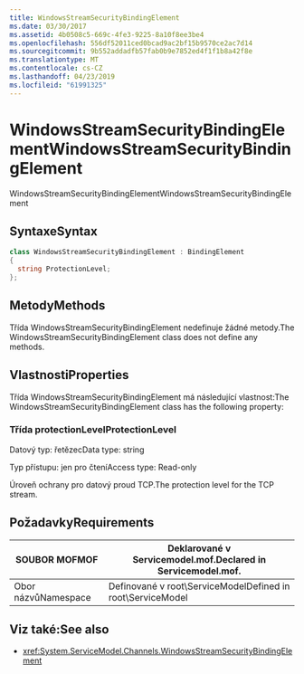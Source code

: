 ```yaml
---
title: WindowsStreamSecurityBindingElement
ms.date: 03/30/2017
ms.assetid: 4b0508c5-669c-4fe3-9225-8a10f8ee3be4
ms.openlocfilehash: 556df52011ced0bcad9ac2bf15b9570ce2ac7d14
ms.sourcegitcommit: 9b552addadfb57fab0b9e7852ed4f1f1b8a42f8e
ms.translationtype: MT
ms.contentlocale: cs-CZ
ms.lasthandoff: 04/23/2019
ms.locfileid: "61991325"
---
```

# <a name="windowsstreamsecuritybindingelement"></a><span data-ttu-id="60592-102">WindowsStreamSecurityBindingElement</span><span class="sxs-lookup"><span data-stu-id="60592-102">WindowsStreamSecurityBindingElement</span></span>
<span data-ttu-id="60592-103">WindowsStreamSecurityBindingElement</span><span class="sxs-lookup"><span data-stu-id="60592-103">WindowsStreamSecurityBindingElement</span></span>  
  
## <a name="syntax"></a><span data-ttu-id="60592-104">Syntaxe</span><span class="sxs-lookup"><span data-stu-id="60592-104">Syntax</span></span>  
  
```csharp
class WindowsStreamSecurityBindingElement : BindingElement  
{  
  string ProtectionLevel;  
};  
```  
  
## <a name="methods"></a><span data-ttu-id="60592-105">Metody</span><span class="sxs-lookup"><span data-stu-id="60592-105">Methods</span></span>  
 <span data-ttu-id="60592-106">Třída WindowsStreamSecurityBindingElement nedefinuje žádné metody.</span><span class="sxs-lookup"><span data-stu-id="60592-106">The WindowsStreamSecurityBindingElement class does not define any methods.</span></span>  
  
## <a name="properties"></a><span data-ttu-id="60592-107">Vlastnosti</span><span class="sxs-lookup"><span data-stu-id="60592-107">Properties</span></span>  
 <span data-ttu-id="60592-108">Třída WindowsStreamSecurityBindingElement má následující vlastnost:</span><span class="sxs-lookup"><span data-stu-id="60592-108">The WindowsStreamSecurityBindingElement class has the following property:</span></span>  
  
### <a name="protectionlevel"></a><span data-ttu-id="60592-109">Třída protectionLevel</span><span class="sxs-lookup"><span data-stu-id="60592-109">ProtectionLevel</span></span>  
 <span data-ttu-id="60592-110">Datový typ: řetězec</span><span class="sxs-lookup"><span data-stu-id="60592-110">Data type: string</span></span>  
  
 <span data-ttu-id="60592-111">Typ přístupu: jen pro čtení</span><span class="sxs-lookup"><span data-stu-id="60592-111">Access type: Read-only</span></span>  
  
 <span data-ttu-id="60592-112">Úroveň ochrany pro datový proud TCP.</span><span class="sxs-lookup"><span data-stu-id="60592-112">The protection level for the TCP stream.</span></span>  
  
## <a name="requirements"></a><span data-ttu-id="60592-113">Požadavky</span><span class="sxs-lookup"><span data-stu-id="60592-113">Requirements</span></span>  
  
|<span data-ttu-id="60592-114">SOUBOR MOF</span><span class="sxs-lookup"><span data-stu-id="60592-114">MOF</span></span>|<span data-ttu-id="60592-115">Deklarované v Servicemodel.mof.</span><span class="sxs-lookup"><span data-stu-id="60592-115">Declared in Servicemodel.mof.</span></span>|  
|---------|-----------------------------------|  
|<span data-ttu-id="60592-116">Obor názvů</span><span class="sxs-lookup"><span data-stu-id="60592-116">Namespace</span></span>|<span data-ttu-id="60592-117">Definované v root\ServiceModel</span><span class="sxs-lookup"><span data-stu-id="60592-117">Defined in root\ServiceModel</span></span>|  
  
## <a name="see-also"></a><span data-ttu-id="60592-118">Viz také:</span><span class="sxs-lookup"><span data-stu-id="60592-118">See also</span></span>

- <xref:System.ServiceModel.Channels.WindowsStreamSecurityBindingElement>
